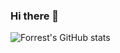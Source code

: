 ### Hi there 👋

<!--
**Lwin2000-dev/Lwin2000-dev** is a ✨ _special_ ✨ repository because its `README.md` (this file) appears on your GitHub profile.

Here are some ideas to get you started:

- 🔭 I’m currently working on ...
- 🌱 I’m currently learning ...
- 👯 I’m looking to collaborate on ...
- 🤔 I’m looking for help with ...
- 💬 Ask me about ...
- 📫 How to reach me: ...
- 😄 Pronouns: ...
- ⚡ Fun fact: ...
-->

![Forrest's GitHub stats](https://github-readme-stats.vercel.app/api?username=lwin2000-dev&show_icons=true&theme=gruvbox)

<!-- ![GitHub Streak](https://streak-stats.demolab.com?user=lwin2000-dev&theme=gruvbox&border_radius=4.5) -->
